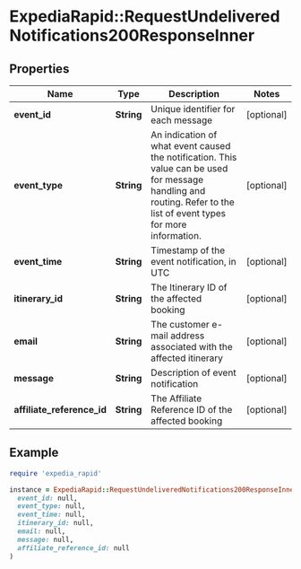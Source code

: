 # ExpediaRapid::RequestUndeliveredNotifications200ResponseInner

## Properties

| Name | Type | Description | Notes |
| ---- | ---- | ----------- | ----- |
| **event_id** | **String** | Unique identifier for each message | [optional] |
| **event_type** | **String** | An indication of what event caused the notification. This value can be used for message handling and routing. Refer to the list of event types for more information. | [optional] |
| **event_time** | **String** | Timestamp of the event notification, in UTC | [optional] |
| **itinerary_id** | **String** | The Itinerary ID of the affected booking | [optional] |
| **email** | **String** | The customer e-mail address associated with the affected itinerary | [optional] |
| **message** | **String** | Description of event notification | [optional] |
| **affiliate_reference_id** | **String** | The Affiliate Reference ID of the affected booking | [optional] |

## Example

```ruby
require 'expedia_rapid'

instance = ExpediaRapid::RequestUndeliveredNotifications200ResponseInner.new(
  event_id: null,
  event_type: null,
  event_time: null,
  itinerary_id: null,
  email: null,
  message: null,
  affiliate_reference_id: null
)
```

